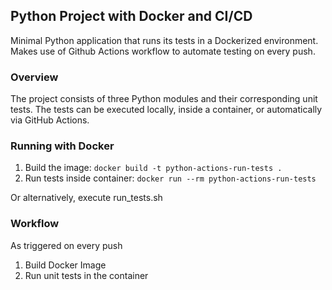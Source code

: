 ## Python Project with Docker and CI/CD

Minimal Python application that runs its tests in a Dockerized environment.
Makes use of Github Actions workflow to automate testing on every push.

### Overview
The project consists of three Python modules and their
corresponding unit tests.
The tests can be executed locally, inside a container,
or automatically via GitHub Actions.

### Running with Docker
1. Build the image:
    ` docker build -t python-actions-run-tests . `
2. Run tests inside container:
    ` docker run --rm python-actions-run-tests `
    
Or alternatively, execute run_tests.sh

### Workflow
As triggered on every push
1. Build Docker Image
2. Run unit tests in the container
